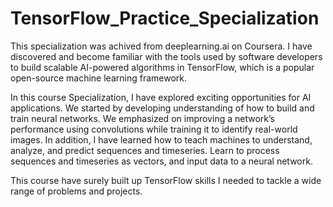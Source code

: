 # TensorFlow_Practice_Specialization

This specialization was achived from deeplearning.ai on Coursera.
I have discovered and become familiar with the tools used by software developers to build scalable AI-powered algorithms in TensorFlow, which is a popular open-source machine learning framework.

In this course Specialization, I have explored exciting opportunities for AI applications. We started by developing understanding of how to build and train neural networks. We emphasized on improving a network’s performance using convolutions while training it to identify real-world images. In addition, I have learned how to teach machines to understand, analyze, and predict sequences and timeseries. Learn to process sequences and timeseries as vectors, and input data to a neural network. 

This course have surely built up TensorFlow skills I needed to tackle a wide range of problems and projects.

